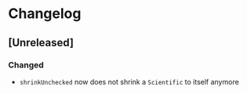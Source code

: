 # Changelog

## [Unreleased]

### Changed

* `shrinkUnchecked` now does not shrink a `Scientific` to itself anymore
